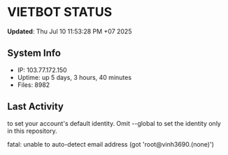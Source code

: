 # VIETBOT STATUS
**Updated**: Thu Jul 10 11:53:28 PM +07 2025

## System Info
- IP: 103.77.172.150
- Uptime: up 5 days, 3 hours, 40 minutes
- Files: 8982

## Last Activity

to set your account's default identity.
Omit --global to set the identity only in this repository.

fatal: unable to auto-detect email address (got 'root@vinh3690.(none)')
